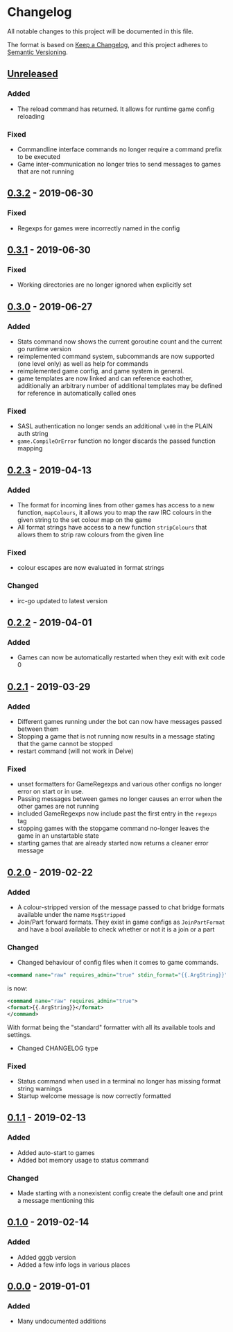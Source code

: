 # Changelog
All notable changes to this project will be documented in this file.

The format is based on [Keep a Changelog](https://keepachangelog.com/en/1.0.0/),
and this project adheres to [Semantic Versioning](https://semver.org/spec/v2.0.0.html).
## [Unreleased]
### Added
- The reload command has returned. It allows for runtime game config reloading

### Fixed
- Commandline interface commands no longer require a command prefix to be executed
- Game inter-communication no longer tries to send messages to games that are not running

## [0.3.2] - 2019-06-30
### Fixed
- Regexps for games were incorrectly named in the config


## [0.3.1] - 2019-06-30
### Fixed
- Working directories are no longer ignored when explicitly set


## [0.3.0] - 2019-06-27
### Added
- Stats command now shows the current goroutine count and the current go runtime version
- reimplemented command system, subcommands are now supported (one level only) as well as help for commands
- reimplemented game config, and game system in general.
- game templates are now linked and can reference eachother, additionally an arbitrary number of additional templates
may be defined for reference in automatically called ones

### Fixed
- SASL authentication no longer sends an additional `\x00` in the PLAIN auth string
- `game.CompileOrError` function no longer discards the passed function mapping

## [0.2.3] - 2019-04-13
### Added
- The format for incoming lines from other games has access to a new function, `mapColours`, it allows you to map the raw
IRC colours in the given string to the set colour map on the game
- All format strings have access to a new function `stripColours` that allows them to strip raw colours from the given line

### Fixed
- colour escapes are now evaluated in format strings

### Changed
- irc-go updated to latest version

## [0.2.2] - 2019-04-01
### Added
- Games can now be automatically restarted when they exit with exit code 0

## [0.2.1] - 2019-03-29
### Added
- Different games running under the bot can now have messages passed between them
- Stopping a game that is not running now results in a message stating that the game cannot be stopped
- restart command (will not work in Delve)

### Fixed
- unset formatters for GameRegexps and various other configs no longer error on start or in use.
- Passing messages between games no longer causes an error when the other games are not running
- included GameRegexps now include past the first entry in the `regexps` tag
- stopping games with the stopgame command no-longer leaves the game in an unstartable state
- starting games that are already started now returns a cleaner error message

## [0.2.0] - 2019-02-22
### Added
- A colour-stripped version of the message passed to chat bridge formats available under the name `MsgStripped`
- Join/Part forward formats. They exist in game configs as `JoinPartFormat` and have a bool available to check whether or not it is a join or a part 

### Changed
- Changed behaviour of config files when it comes to game commands.

 ```xml
 <command name="raw" requires_admin="true" stdin_format="{{.ArgString}}"/>
 ```
 is now:
 ```xml
<command name="raw" requires_admin="true">
<format>{{.ArgString}}</format>
</command>
```
With format being the "standard" formatter with all its available tools and settings.
 
- Changed CHANGELOG type

### Fixed
- Status command when used in a terminal no longer has missing format string warnings
- Startup welcome message is now correctly formatted

## [0.1.1] - 2019-02-13
### Added
- Added auto-start to games
- Added bot memory usage to status command

### Changed
- Made starting with a nonexistent config create the default one and print a message mentioning this

## [0.1.0] - 2019-02-14
### Added
- Added gggb version
- Added a few info logs in various places

## [0.0.0] - 2019-01-01
### Added
- Many undocumented additions

[Unreleased]: https://git.ferricyanide.solutions/A_D/goGoGameBot
[0.3.2]:      https://git.ferricyanide.solutions/A_D/goGoGameBot/compare/059e4fc266c88b2b877892ff6fe3c27703c28428...7853b0a8ac7fe63fc9be5e671ffbcfe209a2e3c3
[0.3.1]:      https://git.ferricyanide.solutions/A_D/goGoGameBot/compare/cb2ad2488fdb8c2ff69080a567777bdc113dd780...059e4fc266c88b2b877892ff6fe3c27703c28428
[0.3.0]:      https://git.ferricyanide.solutions/A_D/goGoGameBot/compare/e150762e9da3b0c48f4688610fe78c17aee1595d...cb2ad2488fdb8c2ff69080a567777bdc113dd780
[0.2.3]:      https://git.ferricyanide.solutions/A_D/goGoGameBot/compare/3b8f793144078472c44c4874e3ab0db1c6d6ffe4...e150762e9da3b0c48f4688610fe78c17aee1595d
[0.2.2]:      https://git.ferricyanide.solutions/A_D/goGoGameBot/compare/d7bd61c31ff1bfb051c527866b0e64d3b434dac4...3b8f793144078472c44c4874e3ab0db1c6d6ffe4
[0.2.1]:      https://git.ferricyanide.solutions/A_D/goGoGameBot/compare/05443765e782d1b7aa0220fc9309755b28ffa11e...d7bd61c31ff1bfb051c527866b0e64d3b434dac4
[0.2.0]:      https://git.ferricyanide.solutions/A_D/goGoGameBot/compare/c54e1526b5d97e5f7e9ed7c0412e1164bb0c04cb...05443765e782d1b7aa0220fc9309755b28ffa11e
[0.1.1]:      https://git.ferricyanide.solutions/A_D/goGoGameBot/compare/b27ecee11a0add85feb208210c07419d42d4a97d...c54e1526b5d97e5f7e9ed7c0412e1164bb0c04cb
[0.1.0]:      https://git.ferricyanide.solutions/A_D/goGoGameBot/compare/673bce90c9a03f2cc7c3d0cd7005bf06a0bfafa6...b27ecee11a0add85feb208210c07419d42d4a97d
[0.0.0]:      https://git.ferricyanide.solutions/A_D/goGoGameBot
